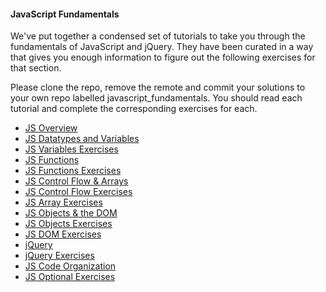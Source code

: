 #### JavaScript Fundamentals

We've put together a condensed set of tutorials to take you through the fundamentals of JavaScript and jQuery. They have been curated in a way that gives you enough information to figure out the following exercises for that section.

Please clone the repo, remove the remote and commit your solutions to your own repo labelled javascript_fundamentals. You should read each tutorial and complete the corresponding exercises for each. 

* [JS Overview](https://github.com/bitmakerlabs/javascript_fundamentals/wiki/1-Overview)
* [JS Datatypes and Variables](https://github.com/bitmakerlabs/javascript_fundamentals/wiki/2-Data-Types-and-Variables)
* [JS Variables Exercises](https://github.com/bitmakerlabs/js_week/blob/master/js_fundamentals/variables.js)
* [JS Functions](https://github.com/bitmakerlabs/javascript_fundamentals/wiki/3-Functions)
* [JS Functions Exercises](https://github.com/bitmakerlabs/javascript_fundamentals/blob/master/js_fundamentals/functions.js)
* [JS Control Flow & Arrays](https://github.com/bitmakerlabs/javascript_fundamentals/wiki/4-Control-Flow-&-Arrays)
* [JS Control Flow Exercises](https://github.com/bitmakerlabs/javascript_fundamentals/blob/master/js_fundamentals/ifelse.js)
* [JS Array Exercises](https://github.com/bitmakerlabs/javascript_fundamentals/blob/master/js_fundamentals/arrays.js)
* [JS Objects & the DOM](https://github.com/bitmakerlabs/javascript_fundamentals/wiki/5-Objects-&-the-DOM)
* [JS Objects Exercises](https://github.com/bitmakerlabs/javascript_fundamentals/blob/master/js_fundamentals/objects.js)
* [JS DOM Exercises](https://github.com/bitmakerlabs/javascript_fundamentals/blob/master/js_fundamentals/dom.js)
* [jQuery](https://github.com/bitmakerlabs/javascript_fundamentals/wiki/6-jQuery)
* [jQuery Exercises](https://github.com/bitmakerlabs/javascript_fundamentals/blob/master/jquery_fundamentals/index.html)
* [JS Code Organization](https://github.com/bitmakerlabs/javascript_fundamentals/wiki/7-Code-Organization)
* [JS Optional Exercises](https://github.com/bitmakerlabs/javascript_fundamentals/blob/master/js_fundamentals/optional.js)
